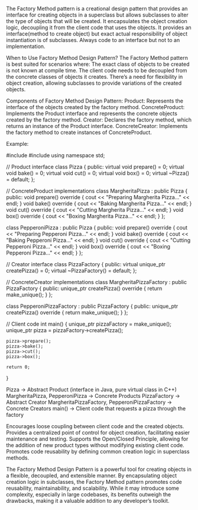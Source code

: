 The Factory Method pattern is a creational design pattern that provides an interface for creating objects in a superclass but allows subclasses to alter the type of objects that will be created. It encapsulates the object creation logic, decoupling it from the client code that uses the objects.
It provides an interface(method to create object) but exact actual responsibility of object instantiation is of subclasses.
Always code to an interface but not to an implementation.

When to Use Factory Method Design Pattern?
The Factory Method pattern is best suited for scenarios where:
    The exact class of objects to be created is not known at compile time.
    The client code needs to be decoupled from the concrete classes of objects it creates.
    There’s a need for flexibility in object creation, allowing subclasses to provide variations of the created objects.

Components of Factory Method Design Pattern:
    Product: Represents the interface of the objects created by the factory method.
    ConcreteProduct: Implements the Product interface and represents the concrete objects created by the factory method.
    Creator: Declares the factory method, which returns an instance of the Product interface.
    ConcreteCreator: Implements the factory method to create instances of ConcreteProduct.

Example:

#include <iostream>
#include <memory>
using namespace std;

// Product interface
class Pizza {
public:
    virtual void prepare() = 0;
    virtual void bake() = 0;
    virtual void cut() = 0;
    virtual void box() = 0;
    virtual ~Pizza() = default;
};

// ConcreteProduct implementations
class MargheritaPizza : public Pizza {
public:
    void prepare() override {
        cout << "Preparing Margherita Pizza..." << endl;
    }
    void bake() override {
        cout << "Baking Margherita Pizza..." << endl;
    }
    void cut() override {
        cout << "Cutting Margherita Pizza..." << endl;
    }
    void box() override {
        cout << "Boxing Margherita Pizza..." << endl;
    }
};

class PepperoniPizza : public Pizza {
public:
    void prepare() override {
        cout << "Preparing Pepperoni Pizza..." << endl;
    }
    void bake() override {
        cout << "Baking Pepperoni Pizza..." << endl;
    }
    void cut() override {
        cout << "Cutting Pepperoni Pizza..." << endl;
    }
    void box() override {
        cout << "Boxing Pepperoni Pizza..." << endl;
    }
};

// Creator interface
class PizzaFactory {
public:
    virtual unique_ptr<Pizza> createPizza() = 0;
    virtual ~PizzaFactory() = default;
};

// ConcreteCreator implementations
class MargheritaPizzaFactory : public PizzaFactory {
public:
    unique_ptr<Pizza> createPizza() override {
        return make_unique<MargheritaPizza>();
    }
};

class PepperoniPizzaFactory : public PizzaFactory {
public:
    unique_ptr<Pizza> createPizza() override {
        return make_unique<PepperoniPizza>();
    }
};

// Client code
int main() {
    unique_ptr<PizzaFactory> pizzaFactory = make_unique<MargheritaPizzaFactory>();
    unique_ptr<Pizza> pizza = pizzaFactory->createPizza();

    pizza->prepare();
    pizza->bake();
    pizza->cut();
    pizza->box();

    return 0;
}

Pizza → Abstract Product (interface in Java, pure virtual class in C++)
MargheritaPizza, PepperoniPizza → Concrete Products
PizzaFactory → Abstract Creator
MargheritaPizzaFactory, PepperoniPizzaFactory → Concrete Creators
main() → Client code that requests a pizza through the factory

Encourages loose coupling between client code and the created objects.
Provides a centralized point of control for object creation, facilitating easier maintenance and testing.
Supports the Open/Closed Principle, allowing for the addition of new product types without modifying existing client code.
Promotes code reusability by defining common creation logic in superclass methods.

The Factory Method Design Pattern is a powerful tool for creating objects in a flexible, decoupled, and extensible manner. By encapsulating object creation logic in subclasses, the Factory Method pattern promotes code reusability, maintainability, and scalability. While it may introduce some complexity, especially in large codebases, its benefits outweigh the drawbacks, making it a valuable addition to any developer’s toolkit.
